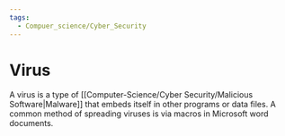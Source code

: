 ```yaml
---
tags:
  - Compuer_science/Cyber_Security
---
```

# Virus
A virus is a type of [[Computer-Science/Cyber Security/Malicious Software|Malware]] that embeds itself in other programs or data files. A common method of spreading viruses is via macros in Microsoft word documents.